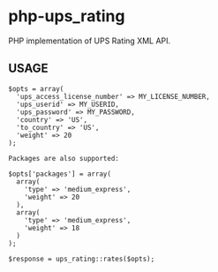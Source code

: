 # php-ups_rating

PHP implementation of UPS Rating XML API.

## USAGE

    $opts = array(
      'ups_access_license_number' => MY_LICENSE_NUMBER,
      'ups_userid' => MY_USERID,
      'ups_password' => MY_PASSWORD,
      'country' => 'US',
      'to_country' => 'US',
      'weight' => 20
    );
  
    Packages are also supported:
  
    $opts['packages'] = array(
      array(
        'type' => 'medium_express',
        'weight' => 20
      ),
      array(
        'type' => 'medium_express',
        'weight' => 18
      )
    );
  
    $response = ups_rating::rates($opts);
  
